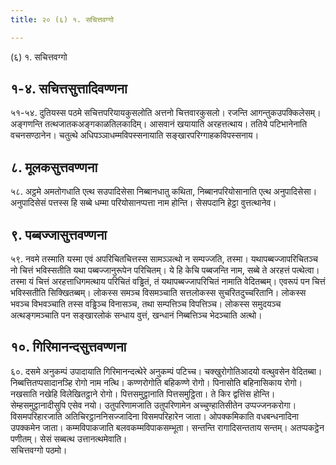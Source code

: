 ```yaml
---
title: २० (६) १. सचित्तवग्गो

---
```

(६) १. सचित्तवग्गो  


## १-४. सचित्तसुत्तादिवण्णना

५१-५४. दुतियस्स पठमे सचित्तपरियायकुसलोति अत्तनो चित्तवारकुसलो। रजन्ति आगन्तुकउपक्किलेसम्। अङ्गणन्ति तत्थजातकअङ्गकाळतिलकादिम्। आसवानं खयायाति अरहत्तत्थाय। ततिये पटिभानेनाति वचनसण्ठानेन। चतुत्थे अधिपञ्ञाधम्मविपस्सनायाति सङ्खारपरिग्गाहकविपस्सनाय।  


## ८. मूलकसुत्तवण्णना

५८. अट्ठमे अमतोगधाति एत्थ सउपादिसेसा निब्बानधातु कथिता, निब्बानपरियोसानाति एत्थ अनुपादिसेसा। अनुपादिसेसं पत्तस्स हि सब्बे धम्मा परियोसानप्पत्ता नाम होन्ति। सेसपदानि हेट्ठा वुत्तत्थानेव।  


## ९. पब्बज्जासुत्तवण्णना

५९. नवमे तस्माति यस्मा एवं अपरिचितचित्तस्स सामञ्ञत्थो न सम्पज्जति, तस्मा। यथापब्बज्जापरिचितञ्च नो चित्तं भविस्सतीति यथा पब्बज्जानुरूपेन परिचितम्। ये हि केचि पब्बजन्ति नाम, सब्बे ते अरहत्तं पत्थेत्वा। तस्मा यं चित्तं अरहत्ताधिगमत्थाय परिचितं वड्ढितं, तं यथापब्बज्जापरिचितं नामाति वेदितब्बम्। एवरूपं पन चित्तं भविस्सतीति सिक्खितब्बम्। लोकस्स समञ्च विसमञ्चाति सत्तलोकस्स सुचरितदुच्चरितानि। लोकस्स भवञ्च विभवञ्चाति तस्स वड्ढिञ्च विनासञ्च, तथा सम्पत्तिञ्च विपत्तिञ्च। लोकस्स समुदयञ्च अत्थङ्गमञ्चाति पन सङ्खारलोकं सन्धाय वुत्तं, खन्धानं निब्बत्तिञ्च भेदञ्चाति अत्थो।  


## १०. गिरिमानन्दसुत्तवण्णना

६०. दसमे अनुकम्पं उपादायाति गिरिमानन्दत्थेरे अनुकम्पं पटिच्च। चक्खुरोगोतिआदयो वत्थुवसेन वेदितब्बा। निब्बत्तितप्पसादानञ्हि रोगो नाम नत्थि। कण्णरोगोति बहिकण्णे रोगो। पिनासोति बहिनासिकाय रोगो। नखसाति नखेहि विलेखितट्ठाने रोगो। पित्तसमुट्ठानाति पित्तसमुट्ठिता। ते किर द्वत्तिंस होन्ति। सेम्हसमुट्ठानादीसुपि एसेव नयो। उतुपरिणामजाति उतुपरिणामेन अच्चुण्हातिसीतेन उप्पज्जनकरोगा। विसमपरिहारजाति अतिचिरट्ठाननिसज्जादिना विसमपरिहारेन जाता। ओपक्कमिकाति वधबन्धनादिना उपक्कमेन जाता। कम्मविपाकजाति बलवकम्मविपाकसम्भूता। सन्तन्ति रागादिसन्तताय सन्तम्। अतप्पकट्ठेन पणीतम्। सेसं सब्बत्थ उत्तानत्थमेवाति।  
सचित्तवग्गो पठमो।  